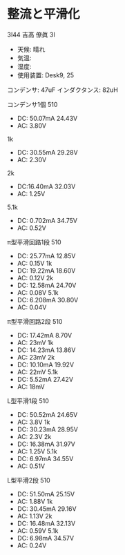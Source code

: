 # 整流と平滑化


3I44 吉髙 僚眞
3I

* 天候: 晴れ
* 気温: 
* 湿度:
* 使用装置: Desk9, 25

コンデンサ: 47uF
インダクタンス: 82uH

コンデンサ1個
510
* DC: 50.07mA 24.43V
* AC: 3.80V

1k
* DC: 30.55mA 29.28V
* AC: 2.30V

2k
* DC:16.40mA 32.03V
* AC: 1.25V 

5.1k
* DC: 0.702mA 34.75V
* AC: 0.52V

π型平滑回路1段
510
* DC: 25.77mA 12.85V
* AC: 0.15V
1k
* DC: 19.22mA 18.60V
* AC: 0.12V
2k
* DC: 12.58mA 24.70V
* AC: 0.08V
5.1k
* DC: 6.208mA 30.80V
* AC: 0.04V

π型平滑回路2段
510
* DC: 17.42mA 8.70V
* AC: 23mV
1k
* DC: 14.23mA 13.86V
* AC: 23mV
2k
* DC: 10.10mA 19.92V
* AC: 22mV
5.1k
* DC: 5.52mA 27.42V
* AC: 18mV

L型平滑1段
510
* DC: 50.52mA 24.65V
* AC: 3.8V
1k
* DC: 30.23mA 28.95V
* AC: 2.3V
2k
* DC: 16.38mA 31.97V
* AC: 1.25V
5.1k
* DC: 6.97mA 34.55V
* AC: 0.51V

L型平滑2段
510
* DC: 51.50mA 25.15V
* AC: 1.88V
1k
* DC: 30.45mA 29.16V
* AC: 1.13V
2k
* DC: 16.48mA 32.13V
* AC: 0.59V
5.1k
* DC: 6.98mA 34.57V
* AC: 0.24V